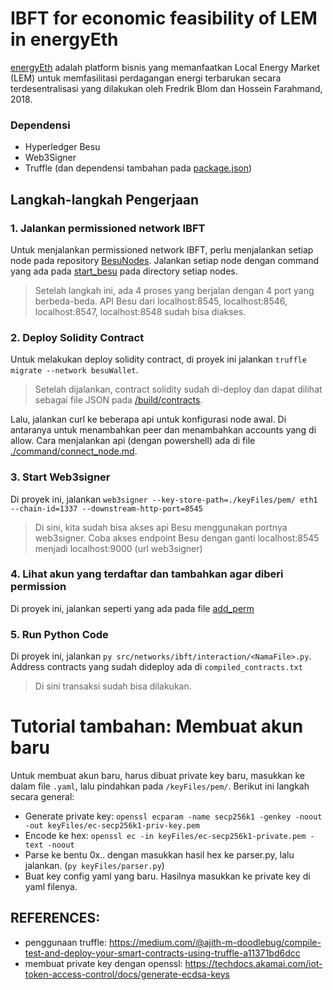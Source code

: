 


# IBFT for economic feasibility of LEM in energyEth
[energyEth](https://github.com/fredrbl/energyEth/tree/master) adalah platform bisnis yang memanfaatkan Local Energy Market (LEM) untuk memfasilitasi perdagangan energi terbarukan secara terdesentralisasi yang dilakukan oleh Fredrik Blom dan Hossein Farahmand, 2018. 
<br>
### Dependensi
- Hyperledger Besu
- Web3Signer
- Truffle (dan dependensi tambahan pada [package.json](https://github.com/inayarhmns/truffle-energyEth/blob/master/package.json))


## Langkah-langkah Pengerjaan

### 1. Jalankan permissioned network IBFT
Untuk menjalankan permissioned network IBFT, perlu menjalankan setiap node pada repository [BesuNodes](https://github.com/AdyatmaWAN/BesuNodes). Jalankan setiap node dengan command yang ada pada [start_besu](https://github.com/inayarhmns/truffle-energyEth/blob/master/commands/start_besu.md) pada directory setiap nodes.
> Setelah langkah ini, ada 4 proses yang berjalan dengan 4 port yang berbeda-beda. API Besu dari localhost:8545, localhost:8546, localhost:8547, localhost:8548 sudah bisa diakses.


### 2. Deploy Solidity Contract
Untuk melakukan deploy solidity contract, di proyek ini jalankan `truffle migrate --network besuWallet`. 
> Setelah dijalankan, contract solidity sudah di-deploy dan dapat dilihat sebagai file JSON pada [/build/contracts](https://github.com/inayarhmns/truffle-energyEth/tree/master/build/contracts).




Lalu, jalankan curl ke beberapa api untuk konfigurasi node awal. Di antaranya untuk menambahkan peer dan menambahkan accounts yang di allow. Cara menjalankan api (dengan powershell) ada di file [./command/connect_node.md](https://github.com/inayarhmns/truffle-energyEth/blob/master/commands/connect_node.md).


### 3. Start Web3signer
Di proyek ini, jalankan
`web3signer --key-store-path=./keyFiles/pem/ eth1 --chain-id=1337 --downstream-http-port=8545`
> Di sini, kita sudah bisa akses api Besu menggunakan portnya web3signer. Coba akses endpoint Besu dengan ganti localhost:8545 menjadi localhost:9000 (url web3signer)

### 4. Lihat akun yang terdaftar dan tambahkan agar diberi permission
Di proyek ini, jalankan
seperti yang ada pada file [add_perm](https://github.com/inayarhmns/truffle-energyEth/blob/master/commands/add_perm.md)

### 5. Run Python Code
Di proyek ini, jalankan `py src/networks/ibft/interaction/<NamaFile>.py`. Address contracts yang sudah dideploy ada di `compiled_contracts.txt`
> Di sini transaksi sudah bisa dilakukan.


# Tutorial tambahan: Membuat akun baru
Untuk membuat akun baru, harus dibuat private key baru, masukkan ke dalam file `.yaml`, lalu pindahkan pada `/keyFiles/pem/`. Berikut ini langkah secara general:
- Generate private key:
`openssl ecparam -name secp256k1 -genkey -noout -out keyFiles/ec-secp256k1-priv-key.pem`
- Encode ke hex: `openssl ec -in keyFiles/ec-secp256k1-private.pem -text -noout`
- Parse ke bentu 0x.. dengan masukkan hasil hex ke parser.py, lalu jalankan. (`py keyFiles/parser.py`)
- Buat key config yaml yang baru. Hasilnya masukkan ke private key di yaml filenya.







## REFERENCES:
- penggunaan truffle: https://medium.com/@ajith-m-doodlebug/compile-test-and-deploy-your-smart-contracts-using-truffle-a11371bd6dcc
- membuat private key dengan openssl: https://techdocs.akamai.com/iot-token-access-control/docs/generate-ecdsa-keys

